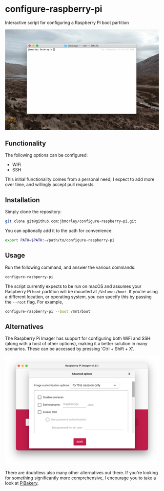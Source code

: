 # configure-raspberry-pi

Interactive script for configuring a Raspberry Pi boot partition

![Screen recording of configure-raspberry-pi in action](images/preview.gif)

## Functionality

The following options can be configured:

- WiFi
- SSH

This initial functionality comes from a personal need; I expect to add more over time, and willingly accept pull requests.

## Installation

Simply clone the repository:

```bash
git clone git@github.com:jbmorley/configure-raspberry-pi.git
```

You can optionally add it to the path for convenience:

```bash
export PATH=$PATH:~/path/to/configure-raspberry-pi
```

## Usage

Run the following command, and answer the various commands:

```bash
configure-rasbperry-pi
```

The script currently expects to be run on macOS and assumes your Raspberry Pi `boot` partition will be mounted at `/Volumes/boot`. If you're using a different location, or operating system, you can specify this by passing the `--root` flag. For example,

```bash
configure-raspberry-pi --boot /mnt/boot
```

## Alternatives

The Raspberry Pi Imager has support for configuring both WiFi and SSH (along with a host of other options), making it a better solution in many scenarios. These can be accessed by pressing 'Ctrl + Shift + X'.

![Advanced options in the Raspberry Pi Imager](images/raspberry-pi-imager.png)

There are doubtless also many other alternatives out there. If you're looking for something significantly more comprehensive, I encourage you to take a look at [PiBakery](https://www.pibakery.org/).


